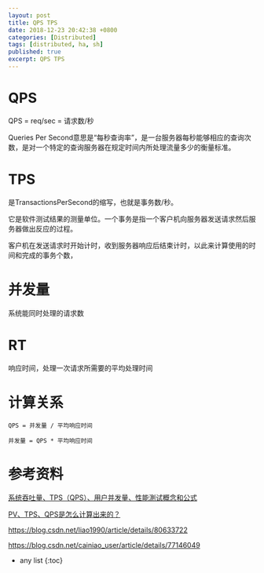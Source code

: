 ```yaml
---
layout: post
title: QPS TPS
date: 2018-12-23 20:42:38 +0800
categories: [Distributed]
tags: [distributed, ha, sh]
published: true
excerpt: QPS TPS
---
```


# QPS

QPS = req/sec = 请求数/秒

Queries Per Second意思是“每秒查询率”，是一台服务器每秒能够相应的查询次数，是对一个特定的查询服务器在规定时间内所处理流量多少的衡量标准。

# TPS

是TransactionsPerSecond的缩写，也就是事务数/秒。

它是软件测试结果的测量单位。一个事务是指一个客户机向服务器发送请求然后服务器做出反应的过程。

客户机在发送请求时开始计时，收到服务器响应后结束计时，以此来计算使用的时间和完成的事务个数，

# 并发量

系统能同时处理的请求数

# RT

响应时间，处理一次请求所需要的平均处理时间

# 计算关系

```
QPS = 并发量 / 平均响应时间

并发量 = QPS * 平均响应时间
```


# 参考资料

[系统吞吐量、TPS（QPS）、用户并发量、性能測试概念和公式](http://www.cnblogs.com/cynchanpin/p/7365859.html)

[PV、TPS、QPS是怎么计算出来的？](https://www.jianshu.com/p/7f4565e2095d)

https://blog.csdn.net/liao1990/article/details/80633722

https://blog.csdn.net/cainiao_user/article/details/77146049

* any list
{:toc}